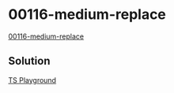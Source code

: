 # 00116-medium-replace

[00116-medium-replace](https://github.com/type-challenges/type-challenges/blob/main/questions/00116-medium-replace/README.md)

## Solution

[TS Playground](https://www.typescriptlang.org/play?#code/PQKgUABBCM0GwQLQQEoFMAOAbAhgYzUiURNKICMBPCAQQDsAXACwHs7qAxAVwgAoABHIwBmXAJQQAxAFs0AEwCWXaVIZpp2HGsRYFagE44sRIpLMQAilzQBnBgrYmoASQ1Z1aRhAAG6TQQAeAGUAGggOfRZpMIAVFgA+bwgAdyYFPCYIfUxcAghmNAg7fQU6AHMfCKik5L1M7ziktjzS-KZCsoUAN08ihhLynyDvJ3CWfQg0AA8cN0IoIm8lhhsiBkoMQuz-eQgAXlQc-DQAgHJ1zZsIHGyIUToAQlOw0-vniFOcZNsotFP4iDAYCTKabPBqOT5FgQciFc4bWzXW5fH6yJ6LJajAEANQUaGSEDYEAA4noABJccgALggTAYDAwNipQJWGQAdAArGxs8ZlYCwOBgEDAMBgUAQAD6UulMulEAAmiwuBMAMIsOSFMloW6y3VSiDC0UXQp+XInIhBEFqOhyK7FUplEJEKoqabW219AaOohxK2eD328pgAEHF1+m1XABEkaIAH4IEEiDTLW7-VdvAASADepWE2oTDBuDAAvtmXaWc3Q8xMAKI24sjKDxzNZoKF-Ql7NxCt1uQNpMJgDcovFet1EBitgYEBVOBsiLHsoNIoUGnG0+NECzEBrAEcuEYwjXQWhwRBi3dIipI-xjYgMkZ3OVbMAuPYsDZI8OwJu8HPEQcADaRDHmCDABHuB5YAEprHAEkbCCwLDkDckZhJGKH6GhEAIUhkbxOhiEsER+EESBJ7ghB+5GDBRyBLhyE3Jh2EYahhF4QROFEURzHxGRUCgae4GQTRsH0TxTFsThLEkZxDGYbx-E7hRwnUdBYknPJklYehzHofh7GMVhfFOgJKlUVBtE7PBEn6HpOHkIYMkcYZCmoSZ5FgRZol0ZpLH+XJpFgAAut+o6LnK3Adu0ExtpgVwRXKhqgEQAJBEwNyFJQSoTDYLBYG+Dh0EytL0oyzLAKyTCctyvL8vAwBCDY3z6KlEC4viRT5YVbAlXSDJMiyNjslyPL6HyArAHlBX2L1bUALLjIUKoZVgT5lLYNL9eVQ0jbV41CiKQA)
